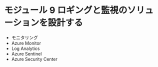 # モジュール 9 ロギングと監視のソリューションを設計する

- モニタリング
- Azure Monitor
- Log Analytics
- Azure Sentinel
- Azure Security Center